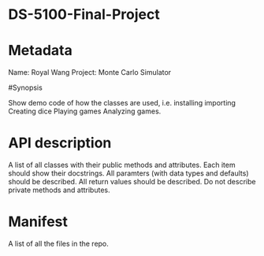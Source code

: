 # DS-5100-Final-Project


# Metadata
Name: Royal Wang
Project: Monte Carlo Simulator

#Synopsis

Show demo code of how the classes are used, i.e.
installing
importing
Creating dice
Playing games
Analyzing games.

# API description
A list of all classes with their public methods and attributes.
Each item should show their docstrings.
All paramters (with data types and defaults) should be described.
All return values should be described.
Do not describe private methods and attributes.

# Manifest
A list of all the files in the repo.
